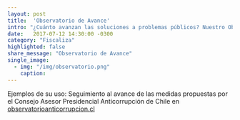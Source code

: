 ```yaml
---
layout: post
title:  'Observatorio de Avance'
intro: "¿Cuánto avanzan las soluciones a problemas públicos? Nuestro Observatorio de Avance permite hacer un seguimiento simple al progreso de reformas a políticas públicas: Reúne la contingencia en torno a un tema, califica su avance, entrega noticias y una hoja de ruta con los hitos importantes del proceso."
date:   2017-07-12 14:30:00 -0300
category: "Fiscaliza"
highlighted: false
share_message: "Observatorio de Avance"
single_image:
  - img: "/img/observatorio.png"
    caption:
---
```


Ejemplos de su uso: Seguimiento al avance de las medidas propuestas por el Consejo Asesor Presidencial Anticorrupción de Chile en [observatorioanticorrupcion.cl](https://observatorioanticorrupcion.cl/)
